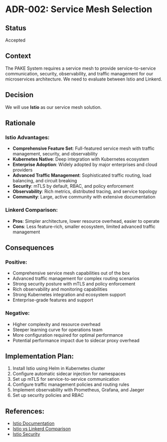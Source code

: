 # ADR-002: Service Mesh Selection

## Status
Accepted

## Context
The PAKE System requires a service mesh to provide service-to-service communication, security, observability, and traffic management for our microservices architecture. We need to evaluate between Istio and Linkerd.

## Decision
We will use **Istio** as our service mesh solution.

## Rationale

### Istio Advantages:
- **Comprehensive Feature Set**: Full-featured service mesh with traffic management, security, and observability
- **Kubernetes Native**: Deep integration with Kubernetes ecosystem
- **Enterprise Adoption**: Widely adopted by major enterprises and cloud providers
- **Advanced Traffic Management**: Sophisticated traffic routing, load balancing, and circuit breaking
- **Security**: mTLS by default, RBAC, and policy enforcement
- **Observability**: Rich metrics, distributed tracing, and service topology
- **Community**: Large, active community with extensive documentation

### Linkerd Comparison:
- **Pros**: Simpler architecture, lower resource overhead, easier to operate
- **Cons**: Less feature-rich, smaller ecosystem, limited advanced traffic management

## Consequences

### Positive:
- Comprehensive service mesh capabilities out of the box
- Advanced traffic management for complex routing scenarios
- Strong security posture with mTLS and policy enforcement
- Rich observability and monitoring capabilities
- Strong Kubernetes integration and ecosystem support
- Enterprise-grade features and support

### Negative:
- Higher complexity and resource overhead
- Steeper learning curve for operations team
- More configuration required for optimal performance
- Potential performance impact due to sidecar proxy overhead

## Implementation Plan:
1. Install Istio using Helm in Kubernetes cluster
2. Configure automatic sidecar injection for namespaces
3. Set up mTLS for service-to-service communication
4. Configure traffic management policies and routing rules
5. Implement observability with Prometheus, Grafana, and Jaeger
6. Set up security policies and RBAC

## References:
- [Istio Documentation](https://istio.io/latest/docs/)
- [Istio vs Linkerd Comparison](https://istio.io/latest/about/faq/#comparison-with-other-solutions)
- [Istio Security](https://istio.io/latest/docs/concepts/security/)
